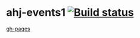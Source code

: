 # ahj-events1 [![Build status](https://ci.appveyor.com/api/projects/status/puit9o4b5fceywm9/branch/main?svg=true)](https://ci.appveyor.com/project/barsich/ahj-events1/branch/main)
[gh-pages](https://barsich.github.io/ahj-events1/)

